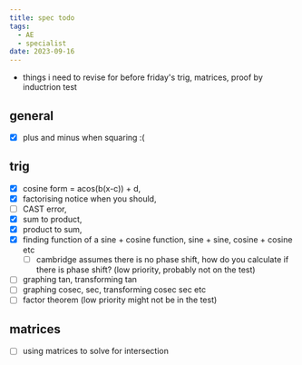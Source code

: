 ```yaml
---
title: spec todo
tags:
  - AE
  - specialist
date: 2023-09-16
---
```

- things i need to revise for before friday's trig, matrices, proof by inductrion test
## general
- [x] plus and minus when squaring :(
## trig
- [x] cosine form = acos(b(x-c)) + d, 
- [x] factorising notice when you should, 
- [ ] CAST error, 
- [x] sum to product, 
- [x] product to sum, 
- [x] finding function of a sine + cosine function, sine + sine, cosine + cosine etc
	- [ ] cambridge assumes there is no phase shift, how do you calculate if there is phase shift? (low priority, probably not on the test)
- [ ] graphing tan, transforming tan
- [ ] graphing cosec, sec, transforming cosec sec etc
- [ ] factor theorem (low priority might not be in the test)
## matrices
- [ ] using matrices to solve for intersection